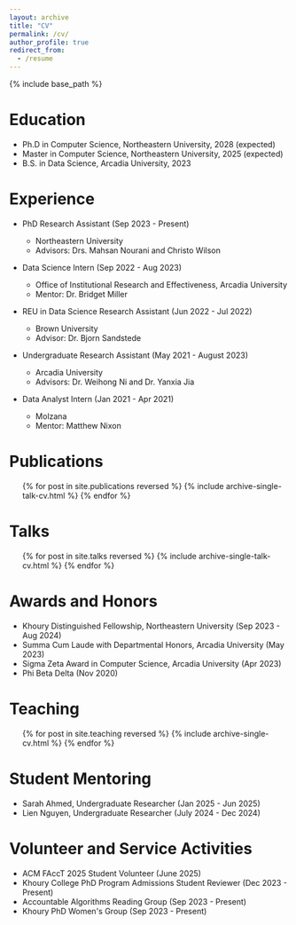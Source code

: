 ```yaml
---
layout: archive
title: "CV"
permalink: /cv/
author_profile: true
redirect_from:
  - /resume
---
```


{% include base_path %}

Education
======
* Ph.D in Computer Science, Northeastern University, 2028 (expected)
* Master in Computer Science, Northeastern University, 2025 (expected)
* B.S. in Data Science, Arcadia University, 2023

Experience
======
* PhD Research Assistant (Sep 2023 - Present)
  * Northeastern University
  * Advisors: Drs. Mahsan Nourani and Christo Wilson

* Data Science Intern (Sep 2022 - Aug 2023)
  * Office of Institutional Research and Effectiveness, Arcadia University
  * Mentor: Dr. Bridget Miller

* REU in Data Science Research Assistant (Jun 2022 - Jul 2022)
  * Brown University
  * Advisor: Dr. Bjorn Sandstede
 
* Undergraduate Research Assistant (May 2021 - August 2023)
  * Arcadia University
  * Advisors: Dr. Weihong Ni and Dr. Yanxia Jia

* Data Analyst Intern (Jan 2021 - Apr 2021)
  * Molzana
  * Mentor: Matthew Nixon

Publications
======
  <ul>{% for post in site.publications reversed %}
    {% include archive-single-talk-cv.html  %}
  {% endfor %}</ul>   

Talks
======
  <ul>{% for post in site.talks reversed %}
    {% include archive-single-talk-cv.html  %}
  {% endfor %}</ul>

Awards and Honors
======
* Khoury Distinguished Fellowship, Northeastern University (Sep 2023 - Aug 2024)
* Summa Cum Laude with Departmental Honors, Arcadia University (May 2023)
* Sigma Zeta Award in Computer Science, Arcadia University (Apr 2023)
* Phi Beta Delta (Nov 2020)

Teaching
======
  <ul>{% for post in site.teaching reversed %}
    {% include archive-single-cv.html %}
  {% endfor %}</ul>
  
Student Mentoring
======
* Sarah Ahmed, Undergraduate Researcher (Jan 2025 - Jun 2025)
* Lien Nguyen, Undergraduate Researcher (July 2024 - Dec 2024)
  
Volunteer and Service Activities
======
* ACM FAccT 2025 Student Volunteer (June 2025)
* Khoury College PhD Program Admissions Student Reviewer (Dec 2023 - Present)
* Accountable Algorithms Reading Group (Sep 2023 - Present)
* Khoury PhD Women's Group (Sep 2023 - Present)


